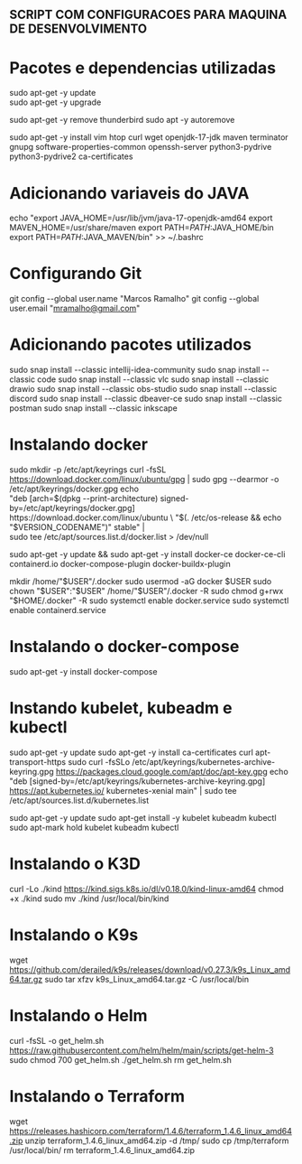 ## SCRIPT COM CONFIGURACOES PARA MAQUINA DE DESENVOLVIMENTO

# Pacotes e dependencias utilizadas
sudo apt-get -y update \
sudo apt-get -y upgrade

sudo apt-get -y remove thunderbird
sudo apt -y autoremove

sudo apt-get -y install vim htop curl wget openjdk-17-jdk maven terminator gnupg software-properties-common openssh-server python3-pydrive python3-pydrive2 ca-certificates

# Adicionando variaveis do JAVA
echo "export JAVA_HOME=/usr/lib/jvm/java-17-openjdk-amd64
export MAVEN_HOME=/usr/share/maven
export PATH=$PATH:$JAVA_HOME/bin
export PATH=$PATH:$JAVA_MAVEN/bin" >> ~/.bashrc

# Configurando Git
git config --global user.name "Marcos Ramalho"
git config --global user.email "mramalho@gmail.com"

# Adicionando pacotes utilizados
sudo snap install --classic intellij-idea-community
sudo snap install --classic code
sudo snap install --classic vlc
sudo snap install --classic drawio
sudo snap install --classic obs-studio
sudo snap install --classic discord
sudo snap install --classic dbeaver-ce
sudo snap install --classic postman
sudo snap install --classic inkscape

# Instalando docker
sudo mkdir -p /etc/apt/keyrings
curl -fsSL https://download.docker.com/linux/ubuntu/gpg | sudo gpg --dearmor -o /etc/apt/keyrings/docker.gpg
echo \
  "deb [arch=$(dpkg --print-architecture) signed-by=/etc/apt/keyrings/docker.gpg] https://download.docker.com/linux/ubuntu \
  "$(. /etc/os-release && echo "$VERSION_CODENAME")" stable" | \
  sudo tee /etc/apt/sources.list.d/docker.list > /dev/null

sudo apt-get -y update &&
sudo apt-get -y install docker-ce docker-ce-cli containerd.io docker-compose-plugin docker-buildx-plugin

mkdir /home/"$USER"/.docker
sudo usermod -aG docker $USER
sudo chown "$USER":"$USER" /home/"$USER"/.docker -R
sudo chmod g+rwx "$HOME/.docker" -R
sudo systemctl enable docker.service
sudo systemctl enable containerd.service

# Instalando o docker-compose
sudo apt-get -y install docker-compose

# Instando kubelet, kubeadm e kubectl
sudo apt-get -y update
sudo apt-get -y  install ca-certificates curl apt-transport-https
sudo curl -fsSLo /etc/apt/keyrings/kubernetes-archive-keyring.gpg https://packages.cloud.google.com/apt/doc/apt-key.gpg
echo "deb [signed-by=/etc/apt/keyrings/kubernetes-archive-keyring.gpg] https://apt.kubernetes.io/ kubernetes-xenial main" | sudo tee /etc/apt/sources.list.d/kubernetes.list

sudo apt-get -y update
sudo apt-get install -y kubelet kubeadm kubectl
sudo apt-mark hold kubelet kubeadm kubectl

# Instalando o K3D
curl -Lo ./kind https://kind.sigs.k8s.io/dl/v0.18.0/kind-linux-amd64
chmod +x ./kind
sudo mv ./kind /usr/local/bin/kind

# Instalando o K9s
wget https://github.com/derailed/k9s/releases/download/v0.27.3/k9s_Linux_amd64.tar.gz
sudo tar xfzv k9s_Linux_amd64.tar.gz -C /usr/local/bin

# Instalando o Helm
curl -fsSL -o get_helm.sh https://raw.githubusercontent.com/helm/helm/main/scripts/get-helm-3
sudo chmod 700 get_helm.sh
./get_helm.sh
rm get_helm.sh

# Instalando o Terraform
wget https://releases.hashicorp.com/terraform/1.4.6/terraform_1.4.6_linux_amd64.zip
unzip terraform_1.4.6_linux_amd64.zip -d /tmp/
sudo cp /tmp/terraform /usr/local/bin/
rm terraform_1.4.6_linux_amd64.zip
